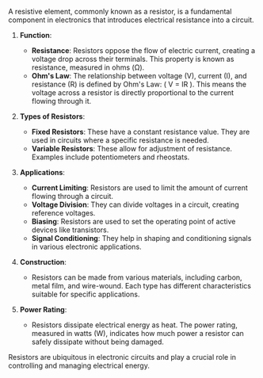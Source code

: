 A resistive element, commonly known as a resistor, is a fundamental component in electronics that introduces electrical resistance into a circuit.

1. **Function**:
   - **Resistance**: Resistors oppose the flow of electric current, creating a voltage drop across their terminals. This property is known as resistance, measured in ohms (Ω).
   - **Ohm's Law**: The relationship between voltage (V), current (I), and resistance (R) is defined by Ohm's Law: \( V = IR \). This means the voltage across a resistor is directly proportional to the current flowing through it.

2. **Types of Resistors**:
   - **Fixed Resistors**: These have a constant resistance value. They are used in circuits where a specific resistance is needed.
   - **Variable Resistors**: These allow for adjustment of resistance. Examples include potentiometers and rheostats.

3. **Applications**:
   - **Current Limiting**: Resistors are used to limit the amount of current flowing through a circuit.
   - **Voltage Division**: They can divide voltages in a circuit, creating reference voltages.
   - **Biasing**: Resistors are used to set the operating point of active devices like transistors.
   - **Signal Conditioning**: They help in shaping and conditioning signals in various electronic applications.

4. **Construction**:
   - Resistors can be made from various materials, including carbon, metal film, and wire-wound. Each type has different characteristics suitable for specific applications.

5. **Power Rating**:
   - Resistors dissipate electrical energy as heat. The power rating, measured in watts (W), indicates how much power a resistor can safely dissipate without being damaged.

Resistors are ubiquitous in electronic circuits and play a crucial role in controlling and managing electrical energy.
